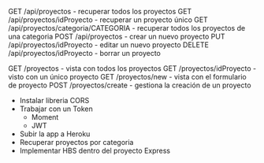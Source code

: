 GET /api/proyectos - recuperar todos los proyectos
GET /api/proyectos/idProyecto - recuperar un proyecto único
GET /api/proyectos/categoria/CATEGORIA - recuperar todos los proyectos de una categoria
POST /api/proyectos - crear un nuevo proyecto
PUT /api/proyectos/idProyecto - editar un nuevo proyecto
DELETE /api/proyectos/idProyecto - borrar un proyecto

GET /proyectos - vista con todos los proyectos
GET /proyectos/idProyecto - visto con un único proyecto
GET /proyectos/new - vista con el formulario de proyecto
POST /proyectos/create - gestiona la creación de un proyecto

- Instalar libreria CORS
- Trabajar con un Token
    - Moment
    - JWT
- Subir la app a Heroku
- Recuperar proyectos por categoria
- Implementar HBS dentro del proyecto Express
